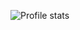 ![Profile stats](https://github-readme-stats.vercel.app/api?username=unrealjo&show_icons=true&theme=tokyonight)
